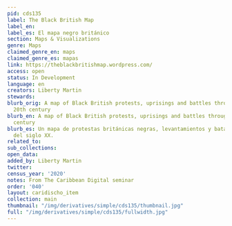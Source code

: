 ```yaml
---
pid: cds135
label: The Black British Map
label_en:
label_es: El mapa negro británico
section: Maps & Visualizations
genre: Maps
claimed_genre_en: maps
claimed_genre_es: mapas
link: https://theblackbritishmap.wordpress.com/
access: open
status: In Development
language: en
creators: Liberty Martin
stewards:
blurb_orig: A map of Black British protests, uprisings and battles throughout the
  20th century
blurb_en: A map of Black British protests, uprisings and battles throughout the 20th
  century
blurb_es: Un mapa de protestas británicas negras, levantamientos y batallas a lo largo
  del siglo XX.
related_to:
sub_collections:
open_data:
added_by: Liberty Martin
twitter:
census_year: '2020'
notes: From The Caribbean Digital seminar
order: '040'
layout: caridischo_item
collection: main
thumbnail: "/img/derivatives/simple/cds135/thumbnail.jpg"
full: "/img/derivatives/simple/cds135/fullwidth.jpg"
---
```

